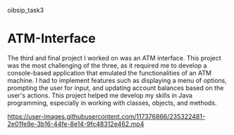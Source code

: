 oibsip_task3

# ATM-Interface

The third and final project I worked on was an ATM interface. This project was the most challenging of the three, as it required me to develop a console-based application that emulated the functionalities of an ATM machine. I had to implement features such as displaying a menu of options, prompting the user for input, and updating account balances based on the user's actions. This project helped me develop my skills in Java programming, especially in working with classes, objects, and methods.


https://user-images.githubusercontent.com/117376866/235322481-2e01fe9e-3b16-44fe-8e14-9fc48312e462.mp4
